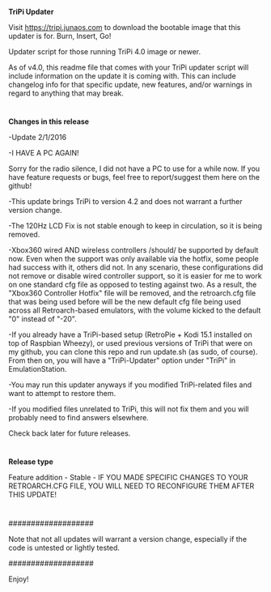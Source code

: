 **TriPi Updater**

Visit https://tripi.junaos.com to download the bootable image that this updater is for. Burn, Insert, Go!

Updater script for those running TriPi 4.0 image or newer.

As of v4.0, this readme file that comes with your TriPi updater script will include information on the update it is coming with.
This can include changelog info for that specific update, new features, and/or warnings in regard to anything that may break.

#

**Changes in this release**

-Update 2/1/2016

-I HAVE A PC AGAIN!

Sorry for the radio silence, I did not have a PC to use for a while now. If you have feature requests or bugs, feel free to report/suggest them here on the github!

-This update brings TriPi to version 4.2 and does not warrant a further version change.

-The 120Hz LCD Fix is not stable enough to keep in circulation, so it is being removed.

-Xbox360 wired AND wireless controllers /should/ be supported by default now. Even when the support was only available via the hotfix, some people had success with it, others did not. In any scenario, these configurations did not remove or disable wired controller support, so it is easier for me to work on one standard cfg file as opposed to testing against two. As a result, the "Xbox360 Controller Hotfix" file will be removed, and the retroarch.cfg file that was being used before will be the new default cfg file being used across all Retroarch-based emulators, with the volume kicked to the default "0" instead of "-20".



-If you already have a TriPi-based setup (RetroPie + Kodi 15.1 installed on top of Raspbian Wheezy), or used previous versions of TriPi that were on my github, you can clone this repo and run update.sh (as sudo, of course). From then on, you will have a "TriPi-Updater" option under "TriPi" in EmulationStation.

-You may run this updater anyways if you modified TriPi-related files and want to attempt to restore them.

-If you modified files unrelated to TriPi, this will not fix them and you will probably need to find answers elsewhere.

Check back later for future releases.

#

#

**Release type**

Feature addition - Stable -
IF YOU MADE SPECIFIC CHANGES TO YOUR RETROARCH.CFG FILE, YOU WILL NEED TO RECONFIGURE THEM AFTER THIS UPDATE!
#

#

###################

Note that not all updates will warrant a version change, especially if the code is untested or lightly tested.

###################

Enjoy!
